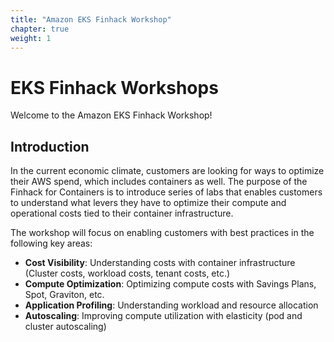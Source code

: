 ```yaml
---
title: "Amazon EKS Finhack Workshop"
chapter: true
weight: 1
---
```


# EKS Finhack Workshops

Welcome to the Amazon EKS Finhack Workshop!

## Introduction
In the current economic climate, customers are looking for ways to optimize their AWS spend, which includes containers as well.  The purpose of the Finhack for Containers is to introduce series of labs that enables customers to understand what levers they have to optimize their compute and operational costs tied to their container infrastructure. 

The workshop will focus on enabling customers with best practices in the following key areas:

* **Cost Visibility**: Understanding costs with container infrastructure (Cluster costs, workload costs, tenant costs, etc.)
* **Compute Optimization**: Optimizing compute costs with Savings Plans, Spot, Graviton, etc.
* **Application Profiling**:  Understanding workload and resource allocation
* **Autoscaling**:  Improving compute utilization with elasticity (pod and cluster autoscaling)

